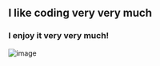 ## I like coding very very much
### I enjoy it very very much!
![image](https://github.com/user-attachments/assets/0498331b-2463-4529-beea-b1dcae8a4df6)
